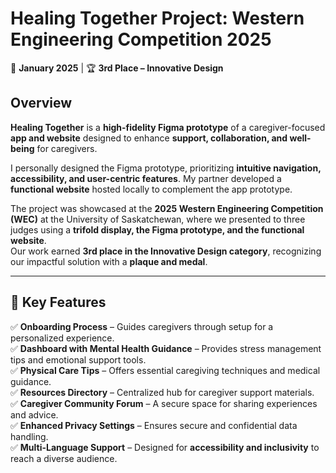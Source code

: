 # Healing Together Project: Western Engineering Competition 2025  

📅 **January 2025** | 🏆 **3rd Place – Innovative Design**  

## Overview  
**Healing Together** is a **high-fidelity Figma prototype** of a caregiver-focused **app and website** designed to enhance **support, collaboration, and well-being** for caregivers.  

I personally designed the Figma prototype, prioritizing **intuitive navigation, accessibility, and user-centric features**. My partner developed a **functional website** hosted locally to complement the app prototype.  

The project was showcased at the **2025 Western Engineering Competition (WEC)** at the University of Saskatchewan, where we presented to three judges using a **trifold display, the Figma prototype, and the functional website**.  
Our work earned **3rd place in the Innovative Design category**, recognizing our impactful solution with a **plaque and medal**.  

---

## 🚀 Key Features  
✅ **Onboarding Process** – Guides caregivers through setup for a personalized experience.  
✅ **Dashboard with Mental Health Guidance** – Provides stress management tips and emotional support tools.  
✅ **Physical Care Tips** – Offers essential caregiving techniques and medical guidance.  
✅ **Resources Directory** – Centralized hub for caregiver support materials.  
✅ **Caregiver Community Forum** – A secure space for sharing experiences and advice.  
✅ **Enhanced Privacy Settings** – Ensures secure and confidential data handling.  
✅ **Multi-Language Support** – Designed for **accessibility and inclusivity** to reach a diverse audience.  
